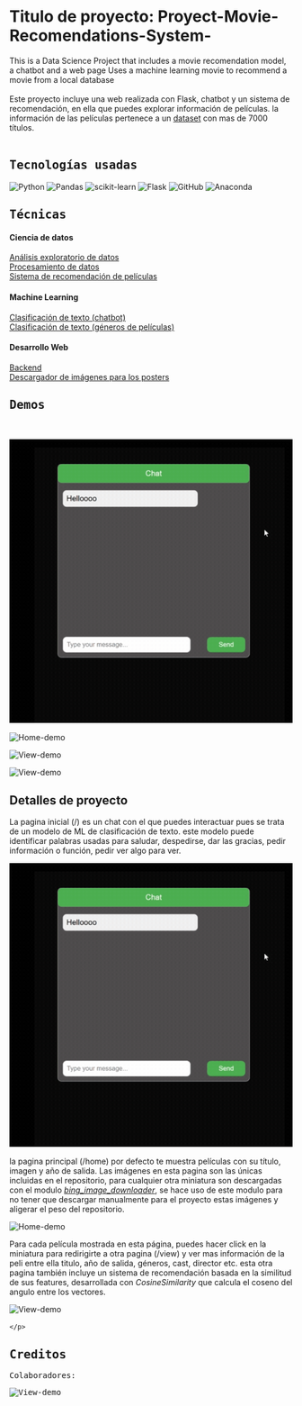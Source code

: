 <h1> Titulo de proyecto: Proyect-Movie-Recomendations-System- </h1>
This is a Data Science Project that includes a movie recomendation model, a chatbot and a web page
Uses a machine learning movie to recommend a movie from a local database <br> <br> 
Este proyecto incluye una web realizada con Flask, chatbot y un sistema de recomendación, en ella que puedes explorar información de películas. la información de las películas pertenece a un <a href="https://www.kaggle.com/datasets/shivamb/netflix-shows">dataset</a> con mas de 7000 títulos.
<br></br>

<samp>
  <h2>
    Tecnologías usadas
  </h2>
</samp>

![Python](https://img.shields.io/badge/python-3670A0?style=for-the-badge&logo=python&logoColor=ffdd54) ![Pandas](https://img.shields.io/badge/pandas-%23150458.svg?style=for-the-badge&logo=pandas&logoColor=white) ![scikit-learn](https://img.shields.io/badge/scikit--learn-%23F7931E.svg?style=for-the-badge&logo=scikit-learn&logoColor=white) ![Flask](	https://img.shields.io/badge/Flask-000000?style=for-the-badge&logo=flask&logoColor=white) ![GitHub](https://img.shields.io/badge/github-%23121011.svg?style=for-the-badge&logo=github&logoColor=white) ![Anaconda](https://img.shields.io/badge/Anaconda-%2344A833.svg?style=for-the-badge&logo=anaconda&logoColor=white)





<samp>
  <h2>
    Técnicas
  </h2>
</samp>
<h4> Ciencia de datos </h4> 
    
<a href="https://github.com/Jossellu/Proyect-Movie-Recomendations-System-/blob/main/recomendation_model/notebooks/EDA_1.ipynb">
Análisis exploratorio de datos </a> <br>   
<a href="https://github.com/Jossellu/Proyect-Movie-Recomendations-System-/blob/main/recomendation_model/notebooks/proccesing_data_2.ipynb">
Procesamiento de datos </a> <br>    
<a href="https://github.com/Jossellu/Proyect-Movie-Recomendations-System-/blob/main/recomendation_model/notebooks/generating_recom_sys_3.ipynb">
Sistema de recomendación de películas </a>    
   

<h4> Machine Learning </h4>

<a href="https://github.com/Jossellu/Proyect-Movie-Recomendations-System-/blob/main/chat/notebooks/Model1.ipynb">
Clasificación de texto (chatbot) </a> <br>  
<a href="https://github.com/Jossellu/Proyect-Movie-Recomendations-System-/blob/main/chat/notebooks/creating_statmens_for_model.ipynb">
Clasificación de texto (géneros de películas) </a> 

<h4> Desarrollo Web </h4>
<a href="https://github.com/Jossellu/Proyect-Movie-Recomendations-System-/blob/main/chat/notebooks/creating_statmens_for_model.ipynb">
Backend </a> <br>
 <a href="https://github.com/Jossellu/Proyect-Movie-Recomendations-System-/blob/main/chat/notebooks/Model1.ipynb">
Descargador de imágenes para los posters</a>  


<samp>
  <h2>
    Demos
  </h2>
</samp>
<img source="Proyect-Movie-Recomendations-System-/demos/gift-chat.gif"> </img>

![Chat-demo](https://github.com/Jossellu/Proyect-Movie-Recomendations-System-/blob/main/demos/gift-chat.gif?raw=true) <br>

![Home-demo](https://github.com/Jossellu/Proyect-Movie-Recomendations-System-/blob/main/demos/gift-demo-home.gif) <br>

![View-demo](https://github.com/Jossellu/Proyect-Movie-Recomendations-System-/blob/main/demos/gift-demo-view.gif) <br>

![View-demo](https://github.com/Jossellu/Proyect-Movie-Recomendations-System-/blob/main/demos/gift-demo-view.gif) <br>
<samp>
  <h2>
    Detalles de proyecto
  </h2>
</samp>
    <p>
        
La pagina inicial (/) es un chat con el que puedes interactuar pues se trata de un modelo de ML de clasificación de texto. este modelo puede identificar palabras usadas para saludar, despedirse, dar las gracias, pedir información o función, pedir ver algo para ver. 

![Chat-demo](https://github.com/Jossellu/Proyect-Movie-Recomendations-System-/blob/main/demos/gift-chat.gif?raw=true) <br>

la pagina principal (/home) por defecto te muestra películas con su título, imagen y año de salida. Las imágenes en esta pagina son las únicas incluidas en el repositorio, para cualquier otra miniatura son descargadas con el modulo <a href="https://pypi.org/project/bing-image-downloader/">*bing_image_downloader*</a>, se hace uso de este modulo para no tener que descargar manualmente para el proyecto estas imágenes y  aligerar el peso del repositorio. <br>

![Home-demo](https://github.com/Jossellu/Proyect-Movie-Recomendations-System-/blob/main/demos/gift-demo-home.gif) <br>

Para cada película mostrada en esta página, puedes hacer click en la miniatura para redirigirte a otra pagina (/view) y ver mas información de la peli entre ella titulo, año de salida, géneros, cast, director etc. esta otra pagina también incluye un sistema de recomendación basada en la similitud de sus features, desarrollada con *CosineSimilarity* que calcula el coseno del angulo entre los vectores.

![View-demo](https://github.com/Jossellu/Proyect-Movie-Recomendations-System-/blob/main/demos/gift-demo-view.gif) <br>

    </p>

<samp>
  <h2>
    Creditos
  </h2>
  <p>
    Colaboradores: 
  </p>

   ![View-demo](https://github.com/Jossellu/Proyect-Movie-Recomendations-System-/blob/main/demos/gift-demo-view.gif) <br>
</samp>